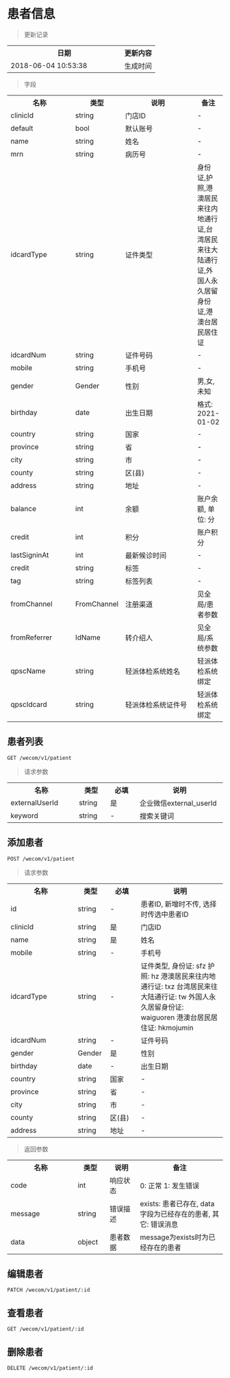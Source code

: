 # 患者信息

> 更新记录

<table>
    <tr>
        <th style="width:250px;">日期</th>
        <th>更新内容</th>
    </tr>
    <tr>
        <td>2018-06-04 10:53:38</td>
        <td>生成时间</td>
    </tr>
</table>

> 字段

<table>
    <tr>
        <th style="width:150px;">名称</th>
        <th style="width:60px;">类型</th>
        <th style="width:200px;">说明</th>
        <th>备注</th>
    </tr>
    <tr>
        <td>clinicId</td>
        <td>string</td>
        <td>门店ID</td>
        <td>-</td>
    </tr>
    <tr>
        <td>default</td>
        <td>bool</td>
        <td>默认账号</td>
        <td>-</td>
    </tr>
    <tr>
        <td>name</td>
        <td>string</td>
        <td>姓名</td>
        <td>-</td>
    </tr>
    <tr>
        <td>mrn</td>
        <td>string</td>
        <td>病历号</td>
        <td>-</td>
    </tr>
    <tr>
        <td>idcardType</td>
        <td>string</td>
        <td>证件类型</td>
        <td>身份证,护照,港澳居民来往内地通行证,台湾居民来往大陆通行证,外国人永久居留身份证,港澳台居民居住证</td>
    </tr>
    <tr>
        <td>idcardNum</td>
        <td>string</td>
        <td>证件号码</td>
        <td>-</td>
    </tr>
    <tr>
        <td>mobile</td>
        <td>string</td>
        <td>手机号</td>
        <td>-</td>
    </tr>
    <tr>
        <td>gender</td>
        <td>Gender</td>
        <td>性别</td>
        <td>男,女,未知</td>
    </tr>
    <tr>
        <td>birthday</td>
        <td>date</td>
        <td>出生日期</td>
        <td>格式: 2021-01-02</td>
    </tr>
    <tr>
        <td>country</td>
        <td>string</td>
        <td>国家</td>
        <td>-</td>
    </tr>
    <tr>
        <td>province</td>
        <td>string</td>
        <td>省</td>
        <td>-</td>
    </tr>
    <tr>
        <td>city</td>
        <td>string</td>
        <td>市</td>
        <td>-</td>
    </tr>
    <tr>
        <td>county</td>
        <td>string</td>
        <td>区(县)</td>
        <td>-</td>
    </tr>
    <tr>
        <td>address</td>
        <td>string</td>
        <td>地址</td>
        <td>-</td>
    </tr>
    <tr>
        <td>balance</td>
        <td>int</td>
        <td>余额</td>
        <td>账户余额, 单位: 分</td>
    </tr>
    <tr>
        <td>credit</td>
        <td>int</td>
        <td>积分</td>
        <td>账户积分</td>
    </tr>
    <tr>
        <td>lastSigninAt</td>
        <td>int</td>
        <td>最新候诊时间</td>
        <td>-</td>
    </tr>
    <tr>
        <td>credit</td>
        <td>string</td>
        <td>标签</td>
        <td>-</td>
    </tr>    
    <tr>
        <td>tag</td>
        <td>string</td>
        <td>标签列表</td>
        <td>-</td>
    </tr>
    <tr>
        <td>fromChannel</td>
        <td>FromChannel</td>
        <td>注册渠道</td>
        <td>见全局/患者参数</td>
    </tr>
    <tr>
        <td>fromReferrer</td>
        <td>IdName</td>
        <td>转介绍人</td>
        <td>见全局/系统参数</td>
    </tr>
    <tr>
        <td>qpscName</td>
        <td>string</td>
        <td>轻派体检系统姓名</td>
        <td>轻派体检系统绑定</td>
    </tr>
    <tr>
        <td>qpscIdcard</td>
        <td>string</td>
        <td>轻派体检系统证件号</td>
        <td>轻派体检系统绑定</td>
    </tr>
</table>

## 患者列表

```
GET /wecom/v1/patient
```

>请求参数
<table>
    <tr>
        <th style="width:150px;">名称</th>
        <th style="width:60px;">类型</th>
        <th style="width:60px;">必填</th>
        <th style="width:200px;">说明</th>
    </tr>
    <tr>
        <td>externalUserId</td>
        <td>string</td>
        <td>是</td>
        <td>企业微信external_userId</td>
    </tr>
    <tr>
        <td>keyword</td>
        <td>string</td>
        <td>-</td>
        <td>搜索关键词</td>
    </tr>
</table>

## 添加患者

```
POST /wecom/v1/patient
```

>请求参数
<table>
    <tr>
        <th style="width:150px;">名称</th>
        <th style="width:60px;">类型</th>
        <th style="width:60px;">必填</th>
        <th style="width:200px;">说明</th>
    </tr>
    <tr>
        <td>id</td>
        <td>string</td>
        <td>-</td>
        <td>患者ID, 新增时不传, 选择时传选中患者ID</td>
    </tr>
    <tr>
        <td>clinicId</td>
        <td>string</td>
        <td>是</td>
        <td>门店ID</td>
    </tr>
    <tr>
        <td>name</td>
        <td>string</td>
        <td>是</td>
        <td>姓名</td>
    </tr>
    <tr>
        <td>mobile</td>
        <td>string</td>
        <td>-</td>
        <td>手机号</td>
    </tr>
    <tr>
        <td>idcardType</td>
        <td>string</td>
        <td>-</td>
        <td>证件类型, 身份证: sfz 护照: hz 港澳居民来往内地通行证: txz 台湾居民来往大陆通行证: tw 外国人永久居留身份证: waiguoren 港澳台居民居住证: hkmojumin</td>
    </tr>
    <tr>
        <td>idcardNum</td>
        <td>string</td>
        <td>-</td>
        <td>证件号码</td>
    </tr> 
    <tr>
        <td>gender</td>
        <td>Gender</td>
        <td>是</td>
        <td>性别</td>
    </tr>
    <tr>
        <td>birthday</td>
        <td>date</td>
        <td>-</td>
        <td>出生日期</td>
    </tr>
    <tr>
        <td>country</td>
        <td>string</td>
        <td>国家</td>
        <td>-</td>
    </tr>
    <tr>
        <td>province</td>
        <td>string</td>
        <td>省</td>
        <td>-</td>
    </tr>
    <tr>
        <td>city</td>
        <td>string</td>
        <td>市</td>
        <td>-</td>
    </tr>
    <tr>
        <td>county</td>
        <td>string</td>
        <td>区(县)</td>
        <td>-</td>
    </tr>
    <tr>
        <td>address</td>
        <td>string</td>
        <td>地址</td>
        <td>-</td>
    </tr>
</table>

> 返回参数
<table>
    <tr>
        <th style="width:150px;">名称</th>
        <th style="width:60px;">类型</th>
        <th style="width:60px;">说明</th>
        <th style="width:200px;">备注</th>
    </tr>
    <tr>
        <td>code</td>
        <td>int</td>
        <td>响应状态</td>
        <td>0: 正常 1: 发生错误</td>
    </tr>
    <tr>
        <td>message</td>
        <td>string</td>
        <td>错误描述</td>
        <td>exists: 患者已存在, data字段为已经存在的患者, 其它: 错误消息</td>
    </tr>
    <tr>
        <td>data</td>
        <td>object</td>
        <td>患者数据</td>
        <td>message为exists时为已经存在的患者</td>
    </tr>
</table>

## 编辑患者

```
PATCH /wecom/v1/patient/:id
```

## 查看患者

```
GET /wecom/v1/patient/:id
```

## 删除患者

```
DELETE /wecom/v1/patient/:id
```

